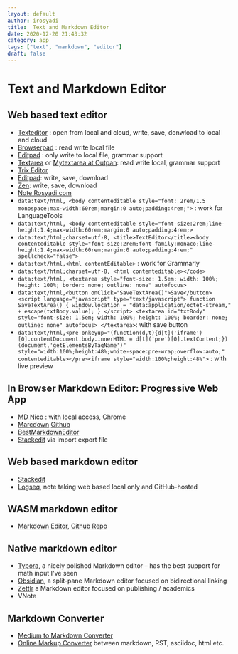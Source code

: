 ```yaml
---
layout: default
author: irosyadi
title:  Text and Markdown Editor
date: 2020-12-20 21:43:32
category: app
tags: ["text", "markdown", "editor"]
draft: false
---
```


# Text and Markdown Editor

## Web based text editor
- [Texteditor](https://texteditor.co/) : open from local and cloud, write, save, donwload to local and cloud
- [Browserpad](https://browserpad.org/#) : read write local file
- [Editpad](https://www.editpad.org/) : only write to local file, grammar support
- [Textarea](https://textarea.online/) or [Mytextarea at Outpan](https://www.outpan.com/app/e7d5b37405/mytextarea): read write local, grammar support
- [Trix Editor](https://trix-editor.org/)
- [Editpad](https://www.editpad.org/): write, save, download
- [Zen](https://zen.unit.ms/): write, save, download
- [Note Rosyadi.com](http://file.rosyadi.com/note.html)
- `data:text/html, <body contenteditable style="font: 2rem/1.5 monospace;max-width:60rem;margin:0 auto;padding:4rem;">` : work for LanguageTools
- `data:text/html, <body contenteditable style="font-size:2rem;line-height:1.4;max-width:60rem;margin:0 auto;padding:4rem;>`
- `data:text/html;charset=utf-8, <title>TextEditor</title><body contenteditable style="font-size:2rem;font-family:monaco;line-height:1.4;max-width:60rem;margin:0 auto;padding:4rem;" spellcheck="false">`
- `data:text/html,<html contentEditable>` : work for Grammarly
- `data:text/html;charset=utf-8, <html contenteditable></code>`
- `data:text/html, <textarea style="font-size: 1.5em; width: 100%; height: 100%; border: none; outline: none" autofocus>`
- `data:text/html,<button onClick="SaveTextArea()">Save</button> <script language="javascript" type="text/javascript"> function SaveTextArea() { window.location = "data:application/octet-stream," + escape(txtBody.value); } </script> <textarea id="txtBody" style="font-size: 1.5em; width: 100%; height: 100%; boarder: none; outline: none" autofocus> </textarea>`: with save button
- `data:text/html,<pre onkeyup="(function(d,t){d[t]('iframe')[0].contentDocument.body.innerHTML = d[t]('pre')[0].textContent;})(document,'getElementsByTagName')" style="width:100%;height:48%;white-space:pre-wrap;overflow:auto;" contenteditable></pre><iframe style="width:100%;height:48%">` : with live preview

## In Browser Markdown Editor: Progressive Web App
- [MD Nico](https://md.nico.dev/) : with local access, Chrome
- [Marcdown](https://liyasthomas.github.io/marcdown/) [Github](https://github.com/liyasthomas/marcdown)
- [BestMarkdownEditor](https://www.bestmarkdowneditor.com/)
- [Stackedit](https://stackedit.io/app#) via import export file

## Web based markdown editor
- [Stackedit](https://stackedit.io/)
- [Logseq](https://logseq.com/), note taking web based local only and GitHub-hosted

## WASM markdown editor
- [Markdown Editor](https://rsms.me/markdown-wasm/), [Github Repo](https://github.com/rsms/markdown-wasm)

## Native markdown editor
- [Typora](https://typora.io/), a nicely polished Markdown editor – has the best support for math input I've seen
- [Obsidian](https://obsidian.md/features), a split-pane Markdown editor focused on bidirectional linking
- [Zettlr](https://www.zettlr.com/) a Markdown editor focused on publishing / academics
- VNote

## Markdown Converter
- [Medium to Markdown Converter](https://medium-to-markdown.com/)
- [Online Markup Converter](https://markup.rocks/) between markdown, RST, asciidoc, html etc.